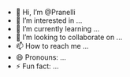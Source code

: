 - 👋 Hi, I’m @Pranelli
- 👀 I’m interested in ...
- 🌱 I’m currently learning ...
- 💞️ I’m looking to collaborate on ...
- 📫 How to reach me ...
- 😄 Pronouns: ...
- ⚡ Fun fact: ...

<!---
Pranelli/Pranelli is a ✨ special ✨ repository because its `README.md` (this file) appears on your GitHub profile.
You can click the Preview link to take a look at your changes.
--->

